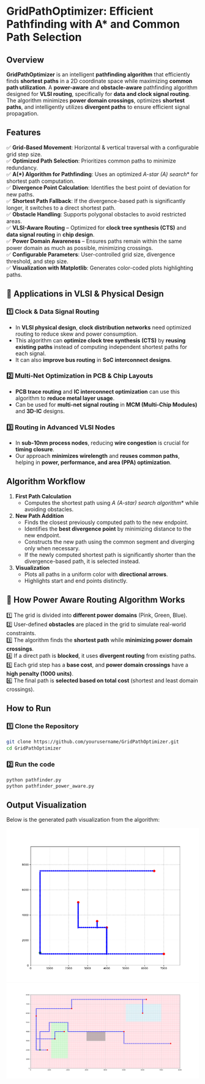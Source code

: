 # GridPathOptimizer: Efficient Pathfinding with A* and Common Path Selection  

## Overview  
**GridPathOptimizer** is an intelligent **pathfinding algorithm** that efficiently finds **shortest paths** in a 2D coordinate space while maximizing **common path utilization**. A **power-aware** and **obstacle-aware** pathfinding algorithm designed for **VLSI routing**, specifically for **data and clock signal routing**. The algorithm minimizes **power domain crossings**, optimizes **shortest paths**, and intelligently utilizes **divergent paths** to ensure efficient signal propagation.

## Features  
✅ **Grid-Based Movement**: Horizontal & vertical traversal with a configurable grid step size.  
✅ **Optimized Path Selection**: Prioritizes common paths to minimize redundancy.  
✅ **A(*) Algorithm for Pathfinding**: Uses an optimized **A-star (A*) search** for shortest path computation.  
✅ **Divergence Point Calculation**: Identifies the best point of deviation for new paths.  
✅ **Shortest Path Fallback**: If the divergence-based path is significantly longer, it switches to a direct shortest path.  
✅ **Obstacle Handling**: Supports polygonal obstacles to avoid restricted areas.  
✅ **VLSI-Aware Routing** – Optimized for **clock tree synthesis (CTS)** and **data signal routing** in **chip design**.  
✅ **Power Domain Awareness** – Ensures paths remain within the same power domain as much as possible, minimizing crossings.  
✅ **Configurable Parameters**: User-controlled grid size, divergence threshold, and step size.  
✅ **Visualization with Matplotlib**: Generates color-coded plots highlighting paths.  

## 🚀 Applications in VLSI & Physical Design

### 1️⃣ **Clock & Data Signal Routing**
- In **VLSI physical design**, **clock distribution networks** need optimized routing to reduce skew and power consumption.
- This algorithm can **optimize clock tree synthesis (CTS)** by **reusing existing paths** instead of computing independent shortest paths for each signal.  
- It can also **improve bus routing** in **SoC interconnect designs**.

### 2️⃣ **Multi-Net Optimization in PCB & Chip Layouts**
- **PCB trace routing** and **IC interconnect optimization** can use this algorithm to **reduce metal layer usage**.
- Can be used for **multi-net signal routing** in **MCM (Multi-Chip Modules)** and **3D-IC** designs.

### 3️⃣ **Routing in Advanced VLSI Nodes**
- In **sub-10nm process nodes**, reducing **wire congestion** is crucial for **timing closure**.
- Our approach **minimizes wirelength** and **reuses common paths**, helping in **power, performance, and area (PPA) optimization**.

## Algorithm Workflow  
1. **First Path Calculation**  
   - Computes the shortest path using **A* (A-star) search algorithm** while avoiding obstacles.  
2. **New Path Addition**  
   - Finds the closest previously computed path to the new endpoint.  
   - Identifies the **best divergence point** by minimizing distance to the new endpoint.  
   - Constructs the new path using the common segment and diverging only when necessary.  
   - If the newly computed shortest path is significantly shorter than the divergence-based path, it is selected instead.  
3. **Visualization**  
   - Plots all paths in a uniform color with **directional arrows**.  
   - Highlights start and end points distinctly.  

## 🎯 How Power Aware Routing Algorithm Works  
1️⃣ The grid is divided into **different power domains** (Pink, Green, Blue).  
2️⃣ User-defined **obstacles** are placed in the grid to simulate real-world constraints.  
3️⃣ The algorithm finds the **shortest path** while **minimizing power domain crossings**.  
4️⃣ If a direct path is **blocked**, it uses **divergent routing** from existing paths.  
5️⃣ Each grid step has a **base cost**, and **power domain crossings** have a **high penalty (1000 units)**.  
6️⃣ The final path is **selected based on total cost** (shortest and least domain crossings).  

## How to Run  

### 1️⃣ Clone the Repository  
```sh
git clone https://github.com/yourusername/GridPathOptimizer.git
cd GridPathOptimizer
```

### 2️⃣ Run the code
```
python pathfinder.py
python pathfinder_power_aware.py
```

## Output Visualization

Below is the generated path visualization from the algorithm:

![Path Visualization](output.png?)
![Power Aware Routing Path Visualization](power_aware_routing.png?)
